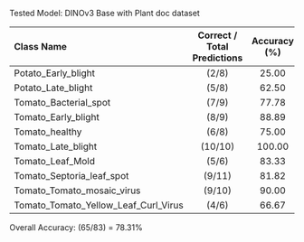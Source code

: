 Tested Model: DINOv3 Base with Plant doc dataset

| **Class Name**                       | **Correct / Total Predictions** | **Accuracy (%)** |
| :----------------------------------- | :-----------------------------: | :--------------: |
| Potato_Early_blight                  |              (2/8)              |       25.00      |
| Potato_Late_blight                   |              (5/8)              |       62.50      |
| Tomato_Bacterial_spot                |              (7/9)              |       77.78      |
| Tomato_Early_blight                  |              (8/9)              |       88.89      |
| Tomato_healthy                       |              (6/8)              |       75.00      |
| Tomato_Late_blight                   |             (10/10)             |      100.00      |
| Tomato_Leaf_Mold                     |              (5/6)              |       83.33      |
| Tomato_Septoria_leaf_spot            |              (9/11)             |       81.82      |
| Tomato_Tomato_mosaic_virus           |              (9/10)             |       90.00      |
| Tomato_Tomato_Yellow_Leaf_Curl_Virus |              (4/6)              |       66.67      |

Overall Accuracy: (65/83) = 78.31%
